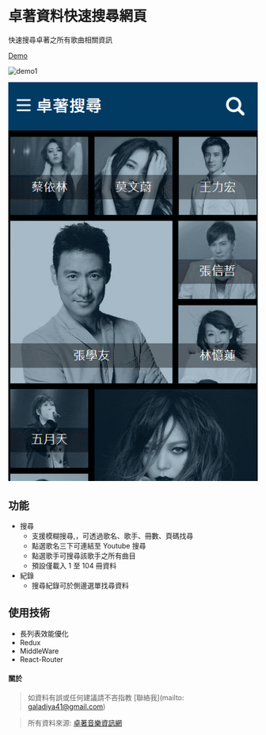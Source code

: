 # 卓著資料快速搜尋網頁

快速搜尋卓著之所有歌曲相關資訊

[Demo](https://shinenic.github.io/zhuozhe-quick-search/)

![demo1](https://github.com/shinenic/zhuozhe-quick-search/blob/master/demo1.gif)

![demo2](https://github.com/shinenic/zhuozhe-quick-search/blob/master/demo2.gif)





## 功能

* 搜尋
  * 支援模糊搜尋,，可透過歌名、歌手、冊數、頁碼找尋
  * 點選歌名三下可連結至 Youtube 搜尋
  * 點選歌手可搜尋該歌手之所有曲目
  * 預設僅載入 1 至 104 冊資料
* 紀錄
  * 搜尋紀錄可於側邊選單找尋資料





## 使用技術

* 長列表效能優化
* Redux
* MiddleWare
* React-Router





#### 關於

> 如資料有誤或任何建議請不吝指教 [聯絡我](mailto: galadiya41@gmail.com)

> 所有資料來源: [卓著音樂資訊網](http://www.musicbook.com.tw/searchSong/index.asp)











